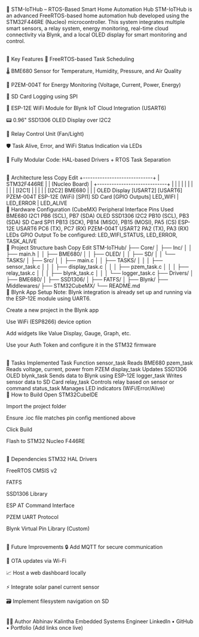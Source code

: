🔌 STM-IoTHub – RTOS-Based Smart Home Automation Hub
STM-IoTHub is an advanced FreeRTOS-based home automation hub developed using the STM32F446RE (Nucleo) microcontroller. This system integrates multiple smart sensors, a relay system, energy monitoring, real-time cloud connectivity via Blynk, and a local OLED display for smart monitoring and control.

<br>
🚀 Key Features
🔄 FreeRTOS-based Task Scheduling

🌡️ BME680 Sensor for Temperature, Humidity, Pressure, and Air Quality

🔌 PZEM-004T for Energy Monitoring (Voltage, Current, Power, Energy)

💾 SD Card Logging using SPI

📶 ESP-12E WiFi Module for Blynk IoT Cloud Integration (USART6)

📟 0.96" SSD1306 OLED Display over I2C2

🔋 Relay Control Unit (Fan/Light)

🛡️ Task Alive, Error, and WiFi Status Indication via LEDs

📂 Fully Modular Code: HAL-based Drivers + RTOS Task Separation

<br>
🧠 Architecture
less
Copy
Edit
                   +-----------------------------+
                   |         STM32F446RE         |
                   |       (Nucleo Board)        |
                   +-----------------------------+
                      |     |     |     |     |
                      |     |     |     |     |
               [I2C1] |     |     |     |     | [I2C2]
                   BME680   |     |     |     OLED Display
                         [USART2]         [USART6]
                         PZEM-004T         ESP-12E (WiFi)
                                [SPI1]
                               SD Card
                         [GPIO Outputs]
                  LED_WIFI | LED_ERROR | LED_ALIVE
<br>
🧰 Hardware Configuration (CubeMX)
Peripheral	Interface	Pins Used
BME680	I2C1	PB6 (SCL), PB7 (SDA)
OLED SSD1306	I2C2	PB10 (SCL), PB3 (SDA)
SD Card	SPI1	PB13 (SCK), PB14 (MISO), PB15 (MOSI), PA5 (CS)
ESP-12E	USART6	PC6 (TX), PC7 (RX)
PZEM-004T	USART2	PA2 (TX), PA3 (RX)
LEDs	GPIO Output	To be configured: LED_WIFI_STATUS, LED_ERROR, TASK_ALIVE

<br>
🧾 Project Structure
bash
Copy
Edit
STM-IoTHub/
├── Core/
│   ├── Inc/
│   │   ├── main.h
│   │   ├── BME680/
│   │   ├── OLED/
│   │   ├── SD/
│   │   └── TASKS/
│   ├── Src/
│   │   ├── main.c
│   │   ├── TASKS/
│   │   │   ├── sensor_task.c
│   │   │   ├── display_task.c
│   │   │   ├── pzem_task.c
│   │   │   ├── relay_task.c
│   │   │   ├── blynk_task.c
│   │   │   └── logger_task.c
├── Drivers/
│   ├── BME680/
│   ├── SSD1306/
│   ├── FATFS/
│   ├── Blynk/
├── Middlewares/
├── STM32CubeMX/
└── README.md
<br>
📲 Blynk App Setup
Note: Blynk integration is already set up and running via the ESP-12E module using UART6.

Create a new project in the Blynk app

Use WiFi (ESP8266) device option

Add widgets like Value Display, Gauge, Graph, etc.

Use your Auth Token and configure it in the STM32 firmware

<br>
🧪 Tasks Implemented
Task	Function
sensor_task	Reads BME680
pzem_task	Reads voltage, current, power from PZEM
display_task	Updates SSD1306 OLED
blynk_task	Sends data to Blynk using ESP-12E
logger_task	Writes sensor data to SD Card
relay_task	Controls relay based on sensor or command
status_task	Manages LED indicators (WiFi/Error/Alive)

<br>
🔧 How to Build
Open STM32CubeIDE

Import the project folder

Ensure .ioc file matches pin config mentioned above

Click Build

Flash to STM32 Nucleo F446RE

<br>
📌 Dependencies
STM32 HAL Drivers

FreeRTOS CMSIS v2

FATFS

SSD1306 Library

ESP AT Command Interface

PZEM UART Protocol

Blynk Virtual Pin Library (Custom)

<br>
🧠 Future Improvements
🔒 Add MQTT for secure communication

📡 OTA updates via Wi-Fi

📈 Host a web dashboard locally

⚡ Integrate solar panel current sensor

🗃️ Implement filesystem navigation on SD

<br>
🧑‍💻 Author
Abhinav Kalintha
Embedded Systems Engineer
LinkedIn • GitHub • Portfolio (Add links once live)
